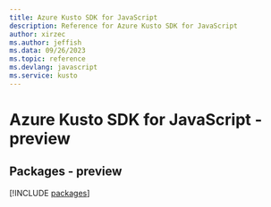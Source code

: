 ```yaml
---
title: Azure Kusto SDK for JavaScript
description: Reference for Azure Kusto SDK for JavaScript
author: xirzec
ms.author: jeffish
ms.data: 09/26/2023
ms.topic: reference
ms.devlang: javascript
ms.service: kusto
---
```

# Azure Kusto SDK for JavaScript - preview
## Packages - preview
[!INCLUDE [packages](kusto-index.md)]